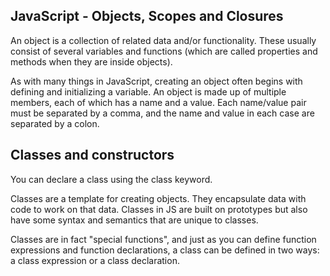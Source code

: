 ## JavaScript - Objects, Scopes and Closures

An object is a collection of related data and/or functionality. These usually consist of several variables and functions (which are called properties and methods when they are inside objects).

As with many things in JavaScript, creating an object often begins with defining and initializing a variable.
An object is made up of multiple members, each of which has a name and a value. Each name/value pair must be separated by a comma, and the name and value in each case are separated by a colon.

## Classes and constructors
You can declare a class using the class keyword.

Classes are a template for creating objects. They encapsulate data with code to work on that data. Classes in JS are built on prototypes but also have some syntax and semantics that are unique to classes.

Classes are in fact "special functions", and just as you can define function expressions and function declarations, a class can be defined in two ways: a class expression or a class declaration.

